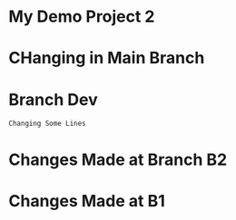 # My Demo Project 2

# CHanging in Main Branch

# Branch Dev

    Changing Some Lines

# Changes Made at Branch B2
# Changes Made at B1

